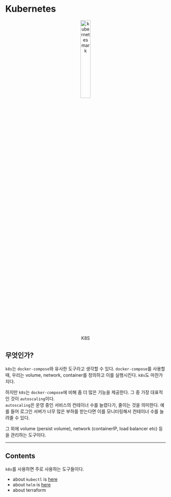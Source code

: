 # Kubernetes

<center>
    <img src="https://upload.wikimedia.org/wikipedia/commons/thumb/3/39/Kubernetes_logo_without_workmark.svg/617px-Kubernetes_logo_without_workmark.svg.png" alt="kubernetes mark" width="25%">
    <p>K8S</p>
</center>

## 무엇인가?

`k8s`는 `docker-compose`와 유사한 도구라고 생각할 수 있다.
`docker-compose`를 사용할 때, 우리는 volume, network, container를 정의하고 이를 실행시킨다. `k8s`도 마찬가지다.  

하지만 `k8s`는 `docker-compose`에 비해 좀 더 많은 기능을 제공한다. 그 중 가장 대표적인 것이 `autoscaling`이다.  
`autoscaling`은 운영 중인 서비스의 컨테이너 수를 늘렸다가, 줄이는 것을 의미한다. 예를 들어 로그인 서버가 너무 많은 부하를 받는다면 이를 모니터링해서 컨테이너 수를 늘려줄 수 있다.  

그 외에 volume (persist volume), network (containerIP, load balancer etc) 등을 관리하는 도구이다.

---

## Contents

`k8s`를 사용하면 주로 사용하는 도구들이다.

- about `kubectl` is [here](kubectl/README.md)
- about `helm` is [here](helm/README.md)
- about terraform